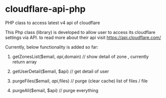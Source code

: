 # cloudflare-api-php
PHP class to access latest v4 api of cloudflare

This Php class (library) is developed to allow user to access its cloudflare settings via API. to read more about their api visit https://api.cloudflare.com/

Currently, below functionality is added so far:

1) getZonesList($email, $api,$domain) // show detail of zone , currently return array

2) getUserDetail($email, $api) // get detail of user

3) purgeFiles($email, $api,$files) // purge (clear cache) list of files / file

4) purgeAll($email, $api) // purge everything
